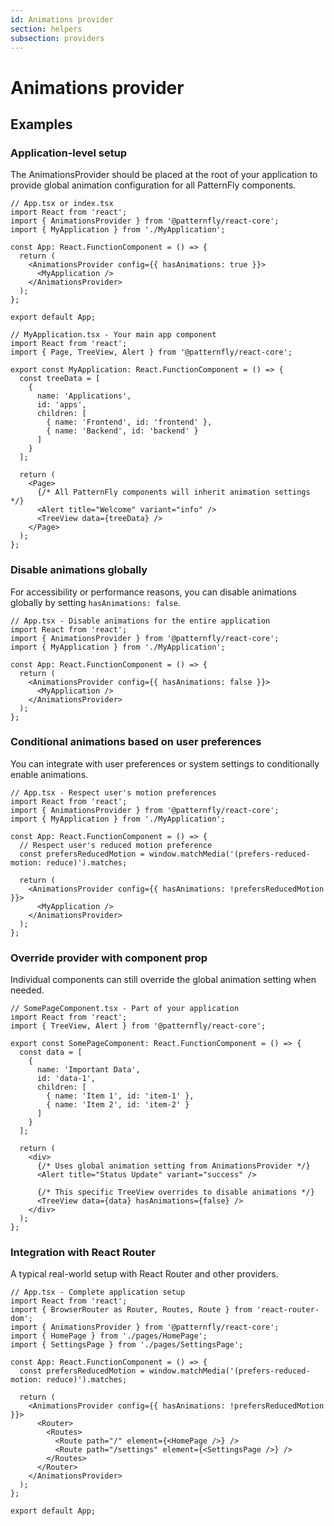 ```yaml
---
id: Animations provider  
section: helpers
subsection: providers
---
```


# Animations provider

## Examples

### Application-level setup

The AnimationsProvider should be placed at the root of your application to provide global animation configuration for all PatternFly components.

```tsx
// App.tsx or index.tsx
import React from 'react';
import { AnimationsProvider } from '@patternfly/react-core';
import { MyApplication } from './MyApplication';

const App: React.FunctionComponent = () => {
  return (
    <AnimationsProvider config={{ hasAnimations: true }}>
      <MyApplication />
    </AnimationsProvider>
  );
};

export default App;
```

```tsx
// MyApplication.tsx - Your main app component
import React from 'react';
import { Page, TreeView, Alert } from '@patternfly/react-core';

export const MyApplication: React.FunctionComponent = () => {
  const treeData = [
    {
      name: 'Applications',
      id: 'apps',
      children: [
        { name: 'Frontend', id: 'frontend' },
        { name: 'Backend', id: 'backend' }
      ]
    }
  ];

  return (
    <Page>
      {/* All PatternFly components will inherit animation settings */}
      <Alert title="Welcome" variant="info" />
      <TreeView data={treeData} />
    </Page>
  );
};
```

### Disable animations globally

For accessibility or performance reasons, you can disable animations globally by setting `hasAnimations: false`.

```tsx
// App.tsx - Disable animations for the entire application
import React from 'react';
import { AnimationsProvider } from '@patternfly/react-core';
import { MyApplication } from './MyApplication';

const App: React.FunctionComponent = () => {
  return (
    <AnimationsProvider config={{ hasAnimations: false }}>
      <MyApplication />
    </AnimationsProvider>
  );
};
```

### Conditional animations based on user preferences

You can integrate with user preferences or system settings to conditionally enable animations.

```tsx
// App.tsx - Respect user's motion preferences
import React from 'react';
import { AnimationsProvider } from '@patternfly/react-core';
import { MyApplication } from './MyApplication';

const App: React.FunctionComponent = () => {
  // Respect user's reduced motion preference
  const prefersReducedMotion = window.matchMedia('(prefers-reduced-motion: reduce)').matches;
  
  return (
    <AnimationsProvider config={{ hasAnimations: !prefersReducedMotion }}>
      <MyApplication />
    </AnimationsProvider>
  );
};
```

### Override provider with component prop

Individual components can still override the global animation setting when needed.

```tsx
// SomePageComponent.tsx - Part of your application
import React from 'react';
import { TreeView, Alert } from '@patternfly/react-core';

export const SomePageComponent: React.FunctionComponent = () => {
  const data = [
    {
      name: 'Important Data',
      id: 'data-1',
      children: [
        { name: 'Item 1', id: 'item-1' },
        { name: 'Item 2', id: 'item-2' }
      ]
    }
  ];

  return (
    <div>
      {/* Uses global animation setting from AnimationsProvider */}
      <Alert title="Status Update" variant="success" />
      
      {/* This specific TreeView overrides to disable animations */}
      <TreeView data={data} hasAnimations={false} />
    </div>
  );
};
```

### Integration with React Router

A typical real-world setup with React Router and other providers.

```tsx
// App.tsx - Complete application setup
import React from 'react';
import { BrowserRouter as Router, Routes, Route } from 'react-router-dom';
import { AnimationsProvider } from '@patternfly/react-core';
import { HomePage } from './pages/HomePage';
import { SettingsPage } from './pages/SettingsPage';

const App: React.FunctionComponent = () => {
  const prefersReducedMotion = window.matchMedia('(prefers-reduced-motion: reduce)').matches;
  
  return (
    <AnimationsProvider config={{ hasAnimations: !prefersReducedMotion }}>
      <Router>
        <Routes>
          <Route path="/" element={<HomePage />} />
          <Route path="/settings" element={<SettingsPage />} />
        </Routes>
      </Router>
    </AnimationsProvider>
  );
};

export default App;
```
